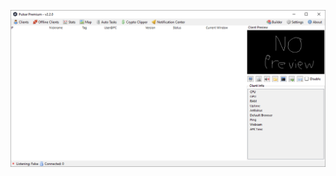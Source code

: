 ![Screenshot](https://raw.githubusercontent.com/Cryakl/Ultimate-RAT-Collection/refs/heads/main/Pulsar/Pulsar%20Premium%20v2.2.0/Screenshot.png)

